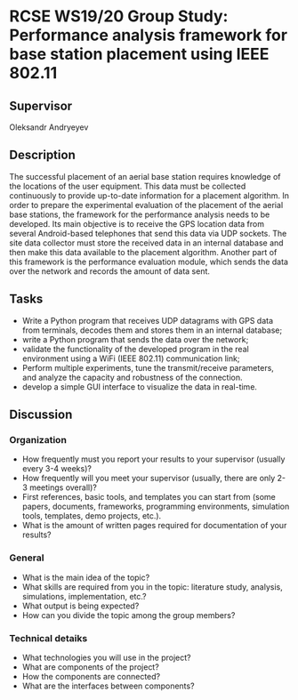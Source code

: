 # RCSE WS19/20 Group Study: Performance analysis framework for base station placement using IEEE 802.11

## Supervisor
Oleksandr Andryeyev

## Description

The successful placement of an aerial base station requires knowledge of the locations of the user equipment. This data must be collected continuously to provide up-to-date information for a placement algorithm. In order to prepare the experimental evaluation of the placement of the aerial base stations, the framework for the performance analysis needs to be developed.
Its main objective is to receive the GPS location data from several Android-based telephones that send this data via UDP sockets.
The site data collector must store the received data in an internal database and then make this data available to the placement algorithm. Another part of this framework is the performance evaluation module, which sends the data over the network and records the amount of data sent.

## Tasks

- Write a Python program that receives UDP datagrams with GPS data from terminals, decodes them and stores them in an internal database;
- write a Python program that sends the data over the network;
- validate the functionality of the developed program in the real environment using a WiFi (IEEE 802.11) communication link;
- Perform multiple experiments, tune the transmit/receive parameters, and analyze the capacity and robustness of the connection.
- develop a simple GUI interface to visualize the data in real-time.

## Discussion

### Organization

- How frequently must you report your results to your supervisor (usually every 3-4 weeks)?
- How frequently will you meet your supervisor (usually, there are only 2-3 meetings overall)?
- First references, basic tools, and templates you can start from (some papers, documents, frameworks, programming environments, simulation tools, templates, demo projects, etc.).
- What is the amount of written pages required for documentation of your results?

### General

- What is the main idea of the topic?
- What skills are required from you in the topic: literature study, analysis, simulations, implementation, etc.?
- What output is being expected?
- How can you divide the topic among the group members?

### Technical detaiks

- What technologies you will use in the project?
- What are components of the project?
- How the components are connected?
- What are the interfaces between components?
